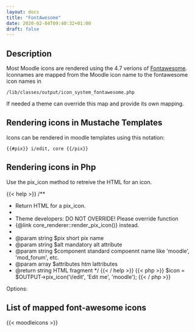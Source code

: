 ```yaml
---
layout: docs
title: "FontAwesome"
date: 2020-02-04T09:40:32+01:00
draft: false
---
```


## Description

Most Moodle icons are rendered using the 4.7 verions of [Fontawesome](https://fontawesome.com/v4.7.0/). Iconnames are mapped from the Moodle icon name to the fontawesome icon names in
```
/lib/classes/output/icon_system_fontawesome.php
```
If needed a theme can override this map and provide its own mapping.

## Rendering icons in Mustache Templates

Icons can be rendered in moodle templates using this notation:

```{{#pix}} i/edit, core {{/pix}}```

## Rendering icons in Php

Use the pix_icon method to retreive the HTML for an icon.

{{< help >}}
/**
 * Return HTML for a pix_icon.
 *
 * Theme developers: DO NOT OVERRIDE! Please override function
 * {@link core_renderer::render_pix_icon()} instead.
 *
 * @param string $pix short pix name
 * @param string $alt mandatory alt attribute
 * @param string $component standard compoennt name like 'moodle', 'mod_forum', etc.
 * @param array $attributes htm lattributes
 * @return string HTML fragment
 */
{{< / help >}}
{{< php >}}
    $icon = $OUTPUT->pix_icon('i/edit', 'Edit me', 'moodle');
{{< / php >}}

Options:

## List of mapped font-awesome icons

{{< moodleicons >}}